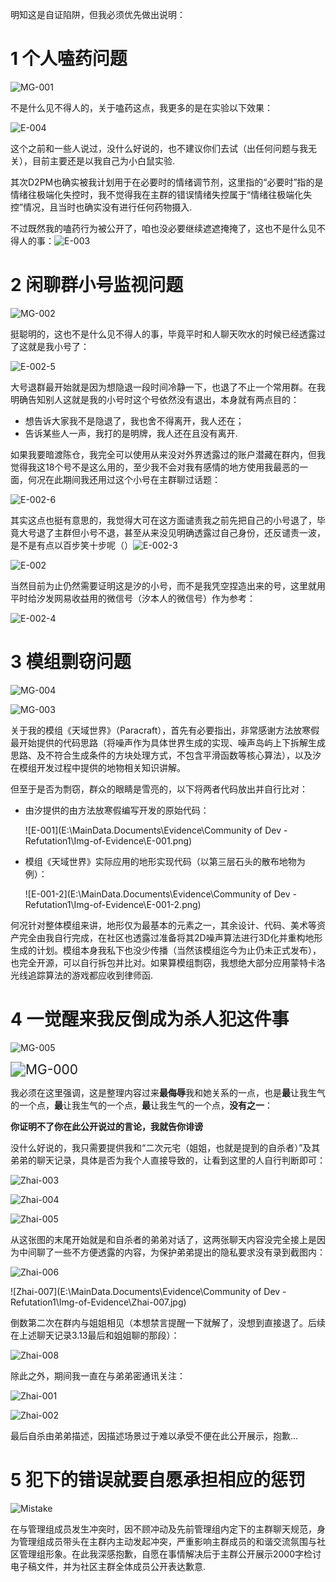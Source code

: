 明知这是自证陷阱，但我必须优先做出说明：



# 1 个人嗑药问题

![MG-001](.\Img-of-Evidence\MG-001.png)

不是什么见不得人的，关于嗑药这点，我更多的是在实验以下效果：

![E-004](.\Img-of-Evidence\E-004.png)

这个之前和一些人说过，没什么好说的，也不建议你们去试（出任何问题与我无关），目前主要还是以我自己为小白鼠实验.



其次D2PM也确实被我计划用于在必要时的情绪调节剂，这里指的“必要时”指的是情绪往极端化失控时，我不觉得我在主群的错误情绪失控属于“情绪往极端化失控”情况，且当时也确实没有进行任何药物摄入.



不过既然我的嗑药行为被公开了，咱也没必要继续遮遮掩掩了，这也不是什么见不得人的事：![E-003](.\Img-of-Evidence\E-003.png)





# 2 闲聊群小号监视问题

![MG-002](.\Img-of-Evidence\MG-002.png)

挺聪明的，这也不是什么见不得人的事，毕竟平时和人聊天吹水的时候已经透露过了这就是我小号了：

![E-002-5](.\Img-of-Evidence\E-002-5.png)

大号退群最开始就是因为想隐退一段时间冷静一下，也退了不止一个常用群。在我明确告知别人这就是我的小号时这个号依然没有退出，本身就有两点目的：

- 想告诉大家我不是隐退了，我也舍不得离开，我人还在；
- 告诉某些人一声，我打的是明牌，我人还在且没有离开.

如果我要暗渡陈仓，我完全可以使用从来没对外界透露过的账户潜藏在群内，但我觉得我这18个号不是这么用的，至少我不会对我有感情的地方使用我最恶的一面，何况在此期间我还用过这个小号在主群聊过话题：

![E-002-6](.\Img-of-Evidence\E-002-6.png)



其实这点也挺有意思的，我觉得大可在这方面谴责我之前先把自己的小号退了，毕竟大号退了主群但小号不退，甚至从来没见明确透露过自己身份，还反谴责一波，是不是有点以百步笑十步呢（）![E-002-3](.\Img-of-Evidence\E-002-3.png)

![E-002](.\Img-of-Evidence\E-002.png)

当然目前为止仍然需要证明这是汐的小号，而不是我凭空捏造出来的号，这里就用平时给汐发网易收益用的微信号（汐本人的微信号）作为参考：

![E-002-4](.\Img-of-Evidence\E-002-4.png)





# 3 模组剽窃问题

![MG-004](.\Img-of-Evidence\MG-004.png)

![MG-003](.\Img-of-Evidence\MG-003.png)

关于我的模组《天域世界》（Paracraft），首先有必要指出，非常感谢方法放寒假最开始提供的代码思路（将噪声作为具体世界生成的实现、噪声岛屿上下拆解生成思路、及不符合生成条件的方块处理方式，不包含平滑函数等核心算法），以及汐在模组开发过程中提供的地物相关知识讲解。

但至于是否为剽窃，群众的眼睛是雪亮的，以下将两者代码放出并自行比对：

- 由汐提供的由方法放寒假编写开发的原始代码：

  ![E-001](E:\MainData\.Documents\Evidence\Community of Dev - Refutation1\Img-of-Evidence\E-001.png)

- 模组《天域世界》实际应用的地形实现代码（以第三层石头的散布地物为例）：

  ![E-001-2](E:\MainData\.Documents\Evidence\Community of Dev - Refutation1\Img-of-Evidence\E-001-2.png)

何况针对整体模组来讲，地形仅为最基本的元素之一，其余设计、代码、美术等资产完全由我自行完成，在社区也透露过准备将其2D噪声算法进行3D化并重构地形生成的计划。模组本身我私下也没少传播（当然该模组迄今为止仍未正式发布），也完全开源，可以自行拆包并比对。如果算模组剽窃，我想绝大部分应用蒙特卡洛光线追踪算法的游戏都应收到律师函.





# 4 一觉醒来我反倒成为杀人犯这件事

![MG-005](.\Img-of-Evidence\MG-005.png)

<img src=".\Img-of-Evidence\MG-000.png" alt="MG-000" style="zoom:150%;" />

我必须在这里强调，这是整理内容过来**最侮辱**我和她关系的一点，也是**最**让我生气的一个点，**最**让我生气的一个点，**最**让我生气的一个点，**没有之一**：

**你证明不了你在此公开说过的言论，我就告你诽谤**



没什么好说的，我只需要提供我和“二次元宅（姐姐，也就是提到的自杀者）”及其弟弟的聊天记录，具体是否为我个人直接导致的，让看到这里的人自行判断即可：

![Zhai-003](.\Img-of-Evidence\Zhai-003.jpg)

![Zhai-004](.\Img-of-Evidence\Zhai-004.jpg)

![Zhai-005](.\Img-of-Evidence\Zhai-005.jpg)

从这张图的末尾开始就是和自杀者的弟弟对话了，这两张聊天内容没完全接上是因为中间聊了一些不方便透露的内容，为保护弟弟提出的隐私要求没有录到截图内：

![Zhai-006](.\Img-of-Evidence\Zhai-006.jpg)

![Zhai-007](E:\MainData\.Documents\Evidence\Community of Dev - Refutation1\Img-of-Evidence\Zhai-007.jpg)

倒数第二次在群内与姐姐相见（本想禁言提醒一下就解了，没想到直接退了。后续在上述聊天记录3.13最后和姐姐聊的那段）：

![Zhai-008](.\Img-of-Evidence\Zhai-008.jpg)

除此之外，期间我一直在与弟弟密通讯关注：

![Zhai-001](.\Img-of-Evidence\Zhai-001.jpg)

![Zhai-002](.\Img-of-Evidence\Zhai-002.jpg)

最后自杀由弟弟描述，因描述场景过于难以承受不便在此公开展示，抱歉...





# 5 犯下的错误就要自愿承担相应的惩罚

![Mistake](.\Img-of-Evidence\Mistake.png)

在与管理组成员发生冲突时，因不顾冲动及先前管理组内定下的主群聊天规范，身为管理组成员带头在主群内主动发起冲突，严重影响主群成员的和谐交流氛围与社区管理组形象。在此我深感抱歉，自愿在事情解决后于主群公开展示2000字检讨电子稿文件，并为社区主群全体成员公开表达歉意.

